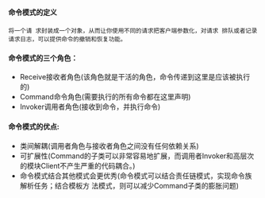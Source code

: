 #### 命令模式的定义
``将一个请
  求封装成一个对象，从而让你使用不同的请求把客户端参数化，对请求
  排队或者记录请求日志，可以提供命令的撤销和恢复功能。``

#### 命令模式的三个角色：
* Receive接收者角色(该角色就是干活的角色，命令传递到这里是应该被执行的)
* Command命令角色(需要执行的所有命令都在这里声明)
* Invoker调用者角色(接收到命令，并执行命令)

#### 命令模式的优点:
* 类间解耦(调用者角色与接收者角色之间没有任何依赖关系)
* 可扩展性(Command的子类可以非常容易地扩展，而调用者Invoker和高层次
       的模块Client不产生严重的代码耦合。)
* 命令模式结合其他模式会更优秀(命令模式可以结合责任链模式，实现命令族解析任务；结合模板方
                 法模式，则可以减少Command子类的膨胀问题)
